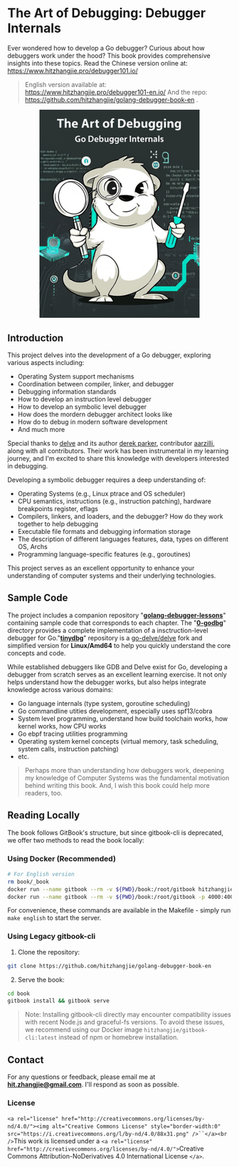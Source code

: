 # The Art of Debugging: Debugger Internals

Ever wondered how to develop a Go debugger? Curious about how debuggers work under the hood? This book provides comprehensive insights into these topics. Read the Chinese version online at: https://www.hitzhangjie.pro/debugger101.io/

> English version available at: https://www.hitzhangjie.pro/debugger101-en.io/
> And the repo: https://github.com/hitzhangjie/golang-debugger-book-en .

<p align="center">
<img alt="" src="./book/bookcover.jpeg" width="360px" />
</p>

## Introduction

This project delves into the development of a Go debugger, exploring various aspects including:

- Operating System support mechanisms
- Coordination between compiler, linker, and debugger
- Debugging information standards
- How to develop an instruction level debugger
- How to develop an symbolic level debugger
- How does the mordern debugger architect looks like
- How do to debug in modern software development
- And much more

Special thanks to [delve](https://github.com/go-delve/delve) and its author [derek parker](https://twitter.com/derkthedaring?lang=en), contributor [aarzilli](https://github.com/aarzilli), along with all contributors. Their work has been instrumental in my learning journey, and I'm excited to share this knowledge with developers interested in debugging.

Developing a symbolic debugger requires a deep understanding of:

- Operating Systems (e.g., Linux ptrace and OS scheduler)
- CPU semantics, instructions (e.g., instruction patching), hardware breakpoints register, eflags
- Compilers, linkers, and loaders, and the debugger? How do they work together to help debugging
- Executable file formats and debugging information storage
- The description of different languages features, data, types on different OS, Archs
- Programming language-specific features (e.g., goroutines)

This project serves as an excellent opportunity to enhance your understanding of computer systems and their underlying technologies.

## Sample Code

The project includes a companion repository "**[golang-debugger-lessons](https://github.com/hitzhangjie/golang-debugger-lessons)**" containing sample code that corresponds to each chapter. The "[**0-godbg**](https://github.com/hitzhangjie/godbg)" directory provides a complete implementation of a insctruction-level debugger for Go."[**tinydbg**](https://github.com/hitzhangjie/tinydbg/tree/tinydbg_minimal)" repository is a [go-delve/delve](https://github.com/go-delve/delve) fork and simplified version for **Linux/Amd64** to help you quickly understand the core concepts and code.

While established debuggers like GDB and Delve exist for Go, developing a debugger from scratch serves as an excellent learning exercise. It not only helps understand how the debugger works, but also helps integrate knowledge across various domains:

- Go language internals (type system, goroutine scheduling)
- Go commandline utities development, especially uses spf13/cobra
- System level programming, understand how build toolchain works, how kernel works, how CPU works
- Go ebpf tracing utilities programming
- Operating system kernel concepts (virtual memory, task scheduling, system calls, instruction patching)
- etc.

> Perhaps more than understanding how debuggers work, deepening my knowledge of Computer Systems was the fundamental motivation behind writing this book. And, I wish this book could help more readers, too.

## Reading Locally

The book follows GitBook's structure, but since gitbook-cli is deprecated, we offer two methods to read the book locally:

### Using Docker (Recommended)

```bash
# For English version
rm book/_book
docker run --name gitbook --rm -v ${PWD}/book:/root/gitbook hitzhangjie/gitbook-cli:latest gitbook install .
docker run --name gitbook --rm -v ${PWD}/book:/root/gitbook -p 4000:4000 -p 35729:35729 hitzhangjie/gitbook-cli:latest gitbook serve .
```

For convenience, these commands are available in the Makefile - simply run `make english` to start the server.

### Using Legacy gitbook-cli

1. Clone the repository:

```bash
git clone https://github.com/hitzhangjie/golang-debugger-book-en
```

2. Serve the book:

```bash
cd book
gitbook install && gitbook serve
```

> Note: Installing gitbook-cli directly may encounter compatibility issues with recent Node.js and graceful-fs versions. To avoid these issues, we recommend using our Docker image `hitzhangjie/gitbook-cli:latest` instead of npm or homebrew installation.

## Contact

For any questions or feedback, please email me at **hit.zhangjie@gmail.com**. I'll respond as soon as possible.

### License

`<a rel="license" href="http://creativecommons.org/licenses/by-nd/4.0/"><img alt="Creative Commons License" style="border-width:0" src="https://i.creativecommons.org/l/by-nd/4.0/88x31.png" />``</a><br />`This work is licensed under a `<a rel="license" href="http://creativecommons.org/licenses/by-nd/4.0/">`Creative Commons Attribution-NoDerivatives 4.0 International License `</a>`.
